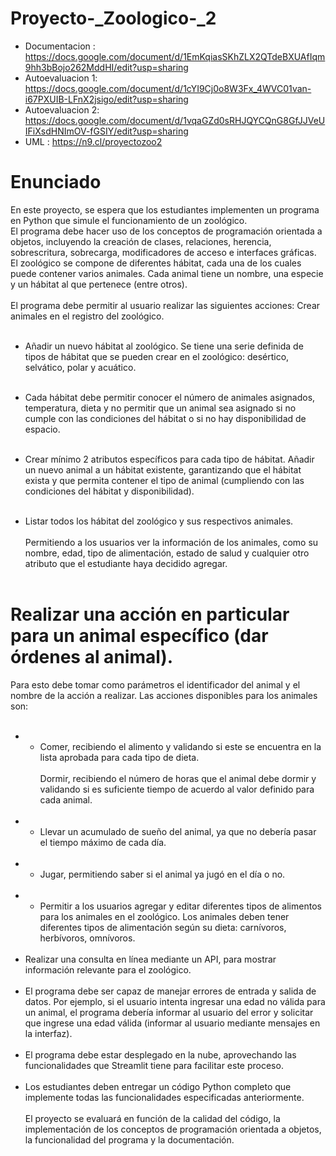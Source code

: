 # Proyecto-_Zoologico-_2
- Documentacion : https://docs.google.com/document/d/1EmKqiasSKhZLX2QTdeBXUAfIqm9hh3bBojo262MddHI/edit?usp=sharing
- Autoevaluacion 1: https://docs.google.com/document/d/1cYI9Cj0o8W3Fx_4WVC01van-i67PXUIB-LFnX2jsigo/edit?usp=sharing
- Autoevaluacion 2: https://docs.google.com/document/d/1vqaGZd0sRHJQYCQnG8GfJJVeUIFiXsdHNImOV-fGSIY/edit?usp=sharing
- UML : https://n9.cl/proyectozoo2

# Enunciado
En este proyecto, se espera que los estudiantes implementen un programa en Python que simule el funcionamiento
de un zoológico. <br> El programa debe hacer uso de los conceptos de programación orientada a objetos, incluyendo la
creación de clases, relaciones, herencia, sobrescritura, sobrecarga, modificadores de acceso e interfaces gráficas.
El zoológico se compone de diferentes hábitat, cada una de los cuales puede contener varios animales. Cada animal
tiene un nombre, una especie y un hábitat al que pertenece (entre otros).<br><br>
El programa debe permitir al usuario realizar las siguientes acciones:
Crear animales en el registro del zoológico.<br><br>
* Añadir un nuevo hábitat al zoológico. Se tiene una serie definida de tipos de hábitat que se pueden crear en el
zoológico: desértico, selvático, polar y acuático. <br><br>
* Cada hábitat debe permitir conocer el número de animales
asignados, temperatura, dieta y no permitir que un animal sea asignado si no cumple con las condiciones del
hábitat o si no hay disponibilidad de espacio. <br><br>
* Crear mínimo 2 atributos específicos para cada tipo de hábitat.
Añadir un nuevo animal a un hábitat existente, garantizando que el hábitat exista y que permita contener el tipo de
animal (cumpliendo con las condiciones del hábitat y disponibilidad).<br><br>

* Listar todos los hábitat del zoológico y sus respectivos animales.<br><br>
Permitiendo a los usuarios ver la información de
los animales, como su nombre, edad, tipo de alimentación, estado de salud y cualquier otro atributo que el
estudiante haya decidido agregar.<br><br>

# Realizar una acción en particular para un animal específico (dar órdenes al animal). 
Para esto debe tomar como parámetros el identificador del animal y el nombre de la acción a realizar. Las acciones disponibles para los
animales son:<br><br>

* * Comer, recibiendo el alimento y validando si este se encuentra en la lista aprobada para cada tipo de dieta.<br><br>
Dormir, recibiendo el número de horas que el animal debe dormir y validando si es suficiente tiempo de
acuerdo al valor definido para cada animal.<br><br> 
* * Llevar un acumulado de sueño del animal, ya que no debería
pasar el tiempo máximo de cada día.<br><br>
* * Jugar, permitiendo saber si el animal ya jugó en el día o no.<br><br>
* * Permitir a los usuarios agregar y editar diferentes tipos de alimentos para los animales en el zoológico. Los
animales deben tener diferentes tipos de alimentación según su dieta: carnívoros, herbívoros, omnívoros.<br><br>
* Realizar una consulta en línea mediante un API, para mostrar información relevante para el zoológico.<br><br>
* El programa debe ser capaz de manejar errores de entrada y salida de datos. Por ejemplo, si el usuario intenta
ingresar una edad no válida para un animal, el programa debería informar al usuario del error y solicitar que
ingrese una edad válida (informar al usuario mediante mensajes en la interfaz).<br><br>
* El programa debe estar desplegado en la nube, aprovechando las funcionalidades que Streamlit tiene para
facilitar este proceso.<br><br>
* Los estudiantes deben entregar un código Python completo que implemente todas las funcionalidades especificadas
anteriormente.<br><br> El proyecto se evaluará en función de la calidad del código, la implementación de los conceptos de
programación orientada a objetos, la funcionalidad del programa y la documentación.
